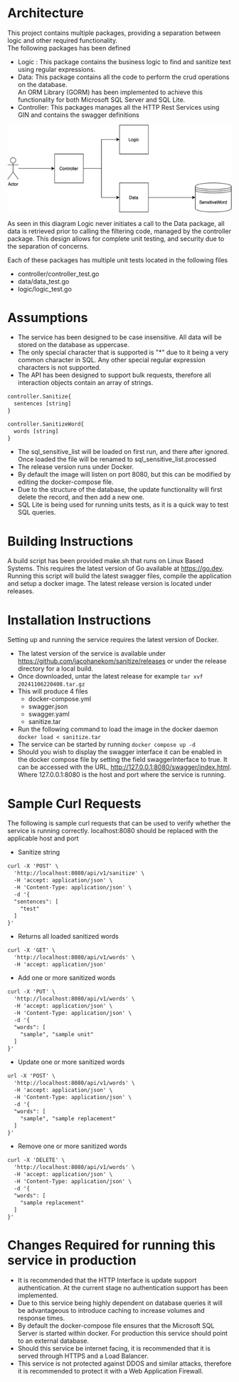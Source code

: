 # Architecture

This project contains multiple packages, providing a separation between logic and other required functionality.
<br>The following packages has been defined

* Logic : This package contains the business logic to find and sanitize text using regular expressions. 
* Data: This package contains all the code to perform the crud operations on the database.<br>
An ORM Library (GORM) has been implemented to achieve this functionality for both Microsoft SQL Server and SQL Lite.
* Controller: This packages manages all the HTTP Rest Services using GIN and contains the swagger definitions

![architecture.png](architecture.png)

As seen in this diagram Logic never initiates a call to the Data package, all data is retrieved prior to calling the filtering
code, managed by the controller package. This design allows for complete unit testing, and security due to the 
separation of concerns.

Each of these packages has multiple unit tests located in the following files
* controller/controller_test.go
* data/data_test.go
* logic/logic_test.go

# Assumptions

* The service has been designed to be case insensitive. All data will be stored on the database as uppercase. 
* The only special character that is supported is "*" due to it being a very common character in SQL. Any other special regular expression characters is not supported. 
* The API has been designed to support bulk requests, therefore all interaction objects contain an array of strings.
```
controller.Sanitize{
  sentences	[string]
}
```
```
controller.SanitizeWord{
  words	[string]
}
```
* The sql_sensitive_list will be loaded on first run, and there after ignored. Once loaded the file will be renamed to sql_sensitive_list.processed
* The release version runs under Docker.
* By default the image will listen on port 8080, but this can be modified by editing the docker-compose file.
* Due to the structure of the database, the update functionality will first delete the record, and then add a new one. 
* SQL Lite is being used for running units tests, as it is a quick way to test SQL queries. 

# Building Instructions
A build script has been provided make.sh that runs on Linux Based Systems. This requires the latest version of Go available at https://go.dev. Running this script will build the latest 
swagger files, compile the application and setup a docker image. The latest release version is located under releases. 

# Installation Instructions
Setting up and running the service requires the latest version of Docker. 
* The latest version of the service is available under https://github.com/jacohanekom/sanitize/releases or under the release directory for a local build. 
* Once downloaded, untar the latest release for example 
```tar xvf 20241106220408.tar.gz```
* This will produce 4 files
   - docker-compose.yml
   - swagger.json
   - swagger.yaml
   - sanitize.tar
* Run the following command to load the image in the docker daemon ```docker load < sanitize.tar```
* The service can be started by running ```docker compose up -d```
* Should you wish to display the swagger interface it can be enabled in the docker compose file by setting the field swaggerInterface to true. It can be accessed with the URL,
http://127.0.0.1:8080/swagger/index.html. Where 127.0.0.1:8080 is the host and port where the service is running. 

# Sample Curl Requests 
The following is sample curl requests that can be used to verify whether the service is running correctly. localhost:8080 
should be replaced with the applicable host and port 
* Sanitize string
```
curl -X 'POST' \
  'http://localhost:8080/api/v1/sanitize' \
  -H 'accept: application/json' \
  -H 'Content-Type: application/json' \
  -d '{
  "sentences": [
    "test"
  ]
}'
```
* Returns all loaded sanitized words
```
curl -X 'GET' \
  'http://localhost:8080/api/v1/words' \
  -H 'accept: application/json'
```
* Add one or more sanitized words
```
curl -X 'PUT' \
  'http://localhost:8080/api/v1/words' \
  -H 'accept: application/json' \
  -H 'Content-Type: application/json' \
  -d '{
  "words": [
    "sample", "sample unit"
  ]
}'
```
* Update one or more sanitized words
```
url -X 'POST' \
  'http://localhost:8080/api/v1/words' \
  -H 'accept: application/json' \
  -H 'Content-Type: application/json' \
  -d '{
  "words": [
    "sample", "sample replacement"
  ]
}'
```
* Remove one or more sanitized words
```
curl -X 'DELETE' \
  'http://localhost:8080/api/v1/words' \
  -H 'accept: application/json' \
  -H 'Content-Type: application/json' \
  -d '{
  "words": [
    "sample replacement"
  ]
}'
```
# Changes Required for running this service in production 
* It is recommended that the HTTP Interface is update support authentication. At the current stage no authentication support has been implemented. 
* Due to this service being highly dependent on database queries it will be advantageous to introduce caching to increase volumes and response times. 
* By default the docker-compose file ensures that the Microsoft SQL Server is started within docker. For production this service should point to
an external database. 
* Should this service be internet facing, it is recommended that it is served through HTTPS and a Load Balancer. 
* This service is not protected against DDOS and similar attacks, therefore it is recommended to protect it with a Web Application Firewall. 